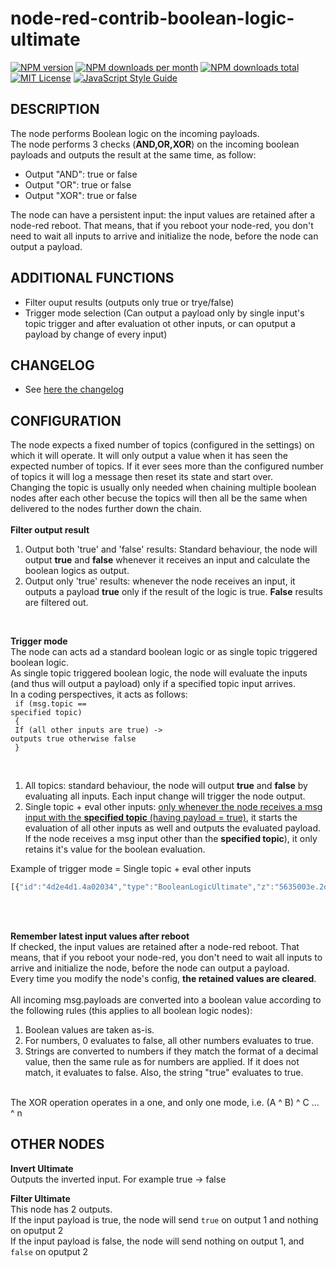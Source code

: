 # node-red-contrib-boolean-logic-ultimate

[![NPM version][npm-version-image]][npm-url]
[![NPM downloads per month][npm-downloads-month-image]][npm-url]
[![NPM downloads total][npm-downloads-total-image]][npm-url]
[![MIT License][license-image]][license-url]
[![JavaScript Style Guide](https://img.shields.io/badge/code_style-standard-brightgreen.svg)](https://standardjs.com)


## DESCRIPTION
The node performs Boolean logic on the incoming payloads.<br/>
The node performs 3 checks (<b>AND,OR,XOR</b>) on the incoming boolean payloads and outputs the result at the same time, as follow:<br/>
- Output "AND": true or false<br/>
- Output "OR": true or false<br/>
- Output "XOR": true or false<br/>

The node can have a persistent input: the input values are retained after a node-red reboot. That means, that if you reboot your node-red, you don't need to wait all inputs to arrive and initialize the node, before the node can output a payload.

## ADDITIONAL FUNCTIONS
* Filter ouput results (outputs only true or trye/false)
* Trigger mode selection (Can output a payload only by single input's topic trigger and after evaluation ot other inputs, or can oputput a payload by change of every input)

## CHANGELOG
* See <a href="https://github.com/Supergiovane/node-red-contrib-boolean-logic-ultimate/blob/master/CHANGELOG.md">here the changelog</a>

## CONFIGURATION
<p>
The node expects a fixed number of topics (configured in the settings) on which it will operate. It will only output a value 
when it has seen the expected number of topics. If it ever sees more than the configured number of topics it will log a message then reset its state and start over.<br/>
Changing the topic is usually only needed when chaining multiple boolean nodes after each other becuse the topics will then all be the same when delivered to the nodes further down the chain.<br/>
<br/>
<b>Filter output result</b><br />
<ol>	
    <li>Output both 'true' and 'false' results: Standard behaviour, the node will output <b>true</b> and <b>false</b> whenever it receives an input and calculate the boolean logics as output.</li>
    <li>Output only 'true' results: whenever the node receives an input, it outputs a payload <b>true</b> only if the result of the logic is true. <b>False</b> results are filtered out.</li>
</ol>
<br/>

<b>Trigger mode</b><br />
	The node can acts ad a standard boolean logic or as single topic triggered boolean logic.<br/>
	As single topic triggered boolean logic, the node will evaluate the inputs (and thus will output a payload) only if a specified topic input arrives.<br/>
	In a coding perspectives, it acts as follows:<br/>
	<code>
		if (msg.topic == specified topic)<br/>
		{<br/>
			If (all other inputs are true) -> outputs true otherwise false<br/>
		}<br/>
	</code>
	<ol>	
		<li>All topics: standard behaviour, the node will output <b>true</b> and <b>false</b> by evaluating all inputs. Each input change will trigger the node output.</li>
		<li>Single topic + eval other inputs: <u>only whenever the node receives a msg input with the <b>specified topic</b> (having payload = true)</u>, it starts the evaluation of all other inputs as well and outputs the evaluated payload. If the node receives a msg input other than the <b>specified topic</b>), it only retains it's value for the boolean evaluation.</li>
	</ol>

Example of trigger mode = Single topic + eval other inputs
```js
[{"id":"4d2e4d1.4a02034","type":"BooleanLogicUltimate","z":"5635003e.2d70f","name":"","filtertrue":"both","persist":true,"triggertopic":"MotionSensor","outputtriggeredby":"onlyonetopic","inputCount":"3","topic":"result","x":460,"y":580,"wires":[["a9e93fa0.99508"],[],[]]},{"id":"b3a4633e.ff06c","type":"inject","z":"5635003e.2d70f","name":"","topic":"MotionSensor","payload":"true","payloadType":"bool","repeat":"","crontab":"","once":false,"onceDelay":0.1,"x":110,"y":560,"wires":[["4d2e4d1.4a02034"]]},{"id":"150ff8fd.8110e7","type":"inject","z":"5635003e.2d70f","name":"","topic":"Dusk","payload":"true","payloadType":"bool","repeat":"","crontab":"","once":false,"onceDelay":0.1,"x":240,"y":760,"wires":[["4d2e4d1.4a02034"]]},{"id":"6ecd73e1.9ac75c","type":"inject","z":"5635003e.2d70f","name":"","topic":"Rain","payload":"true","payloadType":"bool","repeat":"","crontab":"","once":false,"onceDelay":0.1,"x":240,"y":660,"wires":[["4d2e4d1.4a02034"]]},{"id":"350fb477.b0d484","type":"inject","z":"5635003e.2d70f","name":"","topic":"Dusk","payload":"false","payloadType":"bool","repeat":"","crontab":"","once":false,"onceDelay":0.1,"x":240,"y":800,"wires":[["4d2e4d1.4a02034"]]},{"id":"1118f46a.b967ac","type":"inject","z":"5635003e.2d70f","name":"","topic":"MotionSensor","payload":"false","payloadType":"bool","repeat":"","crontab":"","once":false,"onceDelay":0.1,"x":110,"y":600,"wires":[["4d2e4d1.4a02034"]]},{"id":"4e793dec.646b4c","type":"inject","z":"5635003e.2d70f","name":"","topic":"Rain","payload":"false","payloadType":"bool","repeat":"","crontab":"","once":false,"onceDelay":0.1,"x":240,"y":700,"wires":[["4d2e4d1.4a02034"]]},{"id":"a9e93fa0.99508","type":"debug","z":"5635003e.2d70f","name":"","active":true,"tosidebar":true,"console":false,"tostatus":false,"complete":"true","x":650,"y":580,"wires":[]},{"id":"8d44deef.e81d","type":"comment","z":"5635003e.2d70f","name":"Switch on the light only when it's raining and it's dusk. The trigger is someone entering in the Motion Sensor's area.","info":"Triggers only if someone enters \nin the motion sensor's area","x":410,"y":520,"wires":[]}]
```

<br/><br/>

<b>Remember latest input values after reboot</b><br />
If checked, the input values are retained after a node-red reboot. That means, that if you reboot your node-red, you don't need to wait all inputs to arrive and initialize the node, before the node can output a payload.<br/>
Every time you modify the node's config, <b>the retained values are cleared</b>.<br/>
<br/>
All incoming msg.payloads are converted into a boolean value according to the following rules (this applies to all boolean logic nodes):
<ol>	
    <li>Boolean values are taken as-is.</li>
    <li>For numbers, 0 evaluates to false, all other numbers evaluates to true.</li>
    <li>Strings are converted to numbers if they match the format of a decimal value, then the same rule as for numbers are applied. If it does not match, it evaluates to false. Also, the string "true" evaluates to true.</li>
</ol>
<br>
The XOR operation operates in a one, and only one mode, i.e. (A ^ B) ^ C ... ^ n
</p>
<p>

## OTHER NODES

<b>Invert Ultimate</b><br />
Outputs the inverted input. For example true -> false
</p>
<p>

<b>Filter Ultimate</b><br />
This node has 2 outputs.<br />
If the input payload is true, the node will send <code>true</code> on output 1 and nothing on oputput 2<br />
If the input payload is false, the node will send nothing on output 1, and <code>false</code> on oputput 2<br />
</p>

[license-image]: https://img.shields.io/badge/license-MIT-blue.svg
[license-url]: https://github.com/Supergiovane/node-red-contrib-boolean-logic-ultimate/master/LICENSE
[npm-url]: https://npmjs.org/package/node-red-contrib-boolean-logic-ultimate
[npm-version-image]: https://img.shields.io/npm/v/node-red-contrib-boolean-logic-ultimate.svg
[npm-downloads-month-image]: https://img.shields.io/npm/dm/node-red-contrib-boolean-logic-ultimate.svg
[npm-downloads-total-image]: https://img.shields.io/npm/dt/node-red-contrib-boolean-logic-ultimate.svg
